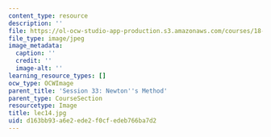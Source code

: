 ```yaml
---
content_type: resource
description: ''
file: https://ol-ocw-studio-app-production.s3.amazonaws.com/courses/18-01sc-single-variable-calculus-fall-2010/d163bb93a6e2ede2f0cfedeb766ba7d2_lec14.jpg
file_type: image/jpeg
image_metadata:
  caption: ''
  credit: ''
  image-alt: ''
learning_resource_types: []
ocw_type: OCWImage
parent_title: 'Session 33: Newton''s Method'
parent_type: CourseSection
resourcetype: Image
title: lec14.jpg
uid: d163bb93-a6e2-ede2-f0cf-edeb766ba7d2
---
```

